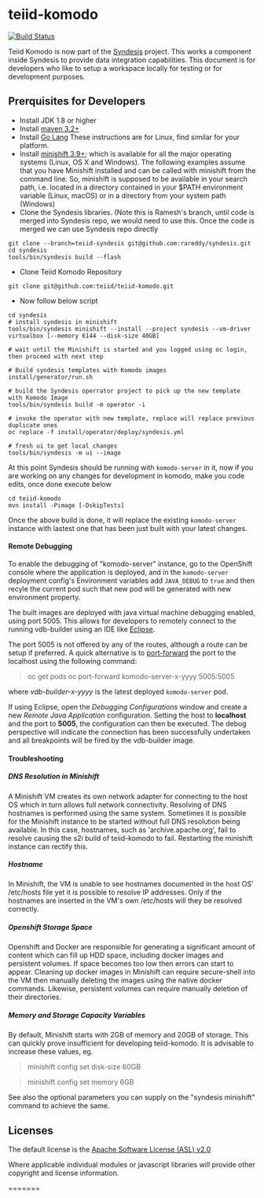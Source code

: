 teiid-komodo
============
[![Build Status](https://travis-ci.org/teiid/teiid-komodo.svg?branch=master)](https://travis-ci.org/teiid/teiid-komodo)

Teiid Komodo is now part of the [Syndesis](https://syndesis.io) project. This works a component inside Syndesis to provide data integration capabilities. This document is for developers who like to setup a workspace locally for testing or for development purposes.

## Prerquisites for Developers
- Install JDK 1.8 or higher
- Install [maven 3.2+](http://maven.apache.org/download.html)
- Install [Go Lang](https://developer.fedoraproject.org/tech/languages/go/go-installation.html) These instructions are for Linux, find similar for your platform.
- Install [minishift 3.9+](https://www.okd.io/minishift/); which is available for all the major operating systems (Linux, OS X and Windows). The following examples assume that you have Minishift installed and can be called with minishift from the command line. So, minishift is supposed to be available in your search path, i.e. located in a directory contained in your $PATH environment variable (Linux, macOS) or in a directory from your system path (Windows)
- Clone the Syndesis libraries. (Note this is Ramesh's branch, until code is merged into Syndesis repo, we would need to use this. Once the code is merged we can use Syndesis repo directly
```
git clone --branch=teiid-syndesis git@github.com:rareddy/syndesis.git
cd syndesis
tools/bin/syndesis build --flash
```
- Clone Teiid Komodo Repository 
```
git clone git@github.com:teiid/teiid-komodo.git
```

- Now follow below script
```
cd syndesis
# install syndesis in minishift
tools/bin/syndesis minishift --install --project syndesis --vm-driver virtualbox [--memory 6144 --disk-size 40GB]

# wait until the Minishift is started and you logged using oc login, then proceed with next step

# Build syndesis templates with Komodo images
install/generator/run.sh

# build the Syndesis operrator project to pick up the new template with Komodo Image
tools/bin/syndesis build -m operator -i

# invoke the operator with new template, replace will replace previous duplicate ones
oc replace -f install/operator/deploy/syndesis.yml

# fresh ui to get local changes
tools/bin/syndesis -m ui --image

```

At this point Syndesis should be running with `komodo-server` in it, now if you are working on any changes for development in komodo, make you code edits, once done execute below
```
cd teiid-komodo
mvn install -Pimage [-DskipTests]
```

Once the above build is done, it will replace the existing `komodo-server` instance with lastest one that has been just built with your latest changes.


#### Remote Debugging
To enable the debugging of "komodo-server" instance, go to the OpenShift console where the application is deployed, and in the `komodo-server` deployment config's Environment variables add `JAVA_DEBUG` to `true` and then recyle the current pod such that new pod will be generated with new environment property.

The built images are deployed with java virtual machine debugging enabled, using port 5005. This allows for developers to remotely connect to the running vdb-builder using an IDE like [Eclipse](https://www.eclipse.org).

The port 5005 is not offered by any of the routes, although a route can be setup if preferred. A quick alternative is to [port-forward](https://docs.openshift.com/enterprise/3.0/dev_guide/port_forwarding.html) the port to the localhost using the following command:

> oc get pods
> oc port-forward komodo-server-x-yyyy 5005:5005

where *vdb-builder-x-yyyy* is the latest deployed `komodo-server` pod.

If using Eclipse, open the _Debugging Configurations_ window and create a new _Remote Java Application_ configuration. Setting the host to **localhost** and the port to **5005**, the configuration can then be executed. The debug perspective will indicate the connection has been successfully undertaken and all breakpoints will be fired by the vdb-builder image.

#### Troubleshooting

##### DNS Resolution in Minishift
A Minishift VM creates its own network adapter for connecting to the host OS which in turn allows full network connectivity. Resolving of DNS hostnames is performed using the same system. Sometimes it is possible for the Minishift instance to be started without full DNS resolution being available. In this case, hostnames, such as 'archive.apache.org', fail to resolve causing the s2i build of teiid-komodo to fail. Restarting the minishift instance can rectify this.

##### Hostname 
In Minishift, the VM is unable to see hostnames documented in the host OS' /etc/hosts file yet it is possible to resolve IP addresses. Only if the hostnames are inserted in the VM's own /etc/hosts will they be resolved correctly.

##### Openshift Storage Space
Openshift and Docker are responsible for generating a significant amount of content which can fill up HDD space, including docker images and persistent volumes. If space becomes too low then errors can start to appear. Cleaning up docker images in Minishift can require secure-shell into the VM then manually deleting the images using the native docker commands. Likewise, persistent volumes can require manually deletion of their directories.

##### Memory and Storage Capacity Variables
By default, Minishift starts with 2GB of memory and 20GB of storage. This can quickly prove insufficient for developing teiid-komodo. It is advisable to increase these values, eg.

> minishift config set disk-size 60GB

> minishift config set memory 6GB

See also the optional parameters you can supply on the "syndesis minishift" command to achieve the same.


Licenses
-------

The default license is the [Apache Software License (ASL) v2.0][1]

Where applicable individual modules or javascript libraries will provide other copyright and license information.

[1]: view-source:https://www.apache.org/licenses/LICENSE-2.0
=======
